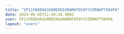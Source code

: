 ```yaml
---
title: "SP11FB8EHA1KAMEEKEARWRWT059YYSZRNAP75B4PA"
date: 2024-06-05T11:49:18.908Z
user: SP11FB8EHA1KAMEEKEARWRWT059YYSZRNAP75B4PA
layout: "users"
---
```

    
